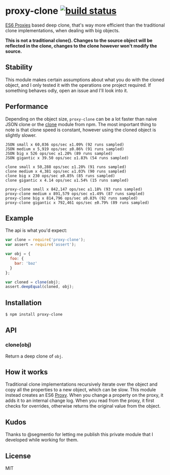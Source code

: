 
# proxy-clone [![build status](https://secure.travis-ci.org/juliangruber/proxy-clone.svg)](http://travis-ci.org/juliangruber/proxy-clone)

  [ES6 Proxies](https://developer.mozilla.org/en-US/docs/Web/JavaScript/Reference/Global_Objects/Proxy) based deep clone, that's way more efficient than the traditional clone implementations, when dealing with big objects.
  
  __This is not a traditional clone(). Changes to the source object will be reflected in the clone, changes to the clone however won't modify the source.__

## Stability

  This module makes certain assumptions about what you do with the cloned object, and I only tested it with the operations one project required. If something behaves odly, open an issue and I'll look into it.

## Performance

  Depending on the object size, `proxy-clone` can be a lot faster than naive JSON clone or the [clone](https://npmjs.org/clone) module from npm. The most important thing to note is that clone speed is constant, however using the cloned object is slightly slower.

```
JSON small x 60,036 ops/sec ±1.09% (92 runs sampled)
JSON medium x 5,919 ops/sec ±0.86% (91 runs sampled)
JSON big x 526 ops/sec ±1.20% (89 runs sampled)
JSON gigantic x 39.50 ops/sec ±1.83% (54 runs sampled)

clone small x 50,288 ops/sec ±1.20% (91 runs sampled)
clone medium x 4,381 ops/sec ±1.03% (90 runs sampled)
clone big x 230 ops/sec ±0.85% (85 runs sampled)
clone gigantic x 4.14 ops/sec ±1.54% (15 runs sampled)

proxy-clone small x 842,147 ops/sec ±1.18% (93 runs sampled)
proxy-clone medium x 891,579 ops/sec ±1.49% (87 runs sampled)
proxy-clone big x 814,796 ops/sec ±0.83% (92 runs sampled)
proxy-clone gigantic x 792,461 ops/sec ±0.79% (89 runs sampled)
```

## Example

  The api is what you'd expect:

```js
var clone = require('proxy-clone');
var assert = require('assert');

var obj = {
  foo: {
    bar: 'baz'
  }
};

var cloned = clone(obj);
assert.deepEqual(cloned, obj);
```

## Installation

```bash
$ npm install proxy-clone
```

## API

### clone(obj)

  Return a deep clone of `obj`.

## How it works

  Traditional clone implementations recursively iterate over the object and
  copy all the properties to a new object, which can be slow. This module
  instead creates an ES6
  [Proxy](https://developer.mozilla.org/en-US/docs/Web/JavaScript/Reference/Global_Objects/Proxy). When you
  change a property on the proxy, it adds it to an internal change log. When
  you read from the proxy, it first checks for overrides, otherwise returns
  the original value from the object.


## Kudos

  Thanks to @segmentio for letting me publish this private module that I developed while working for them.


## License

  MIT

